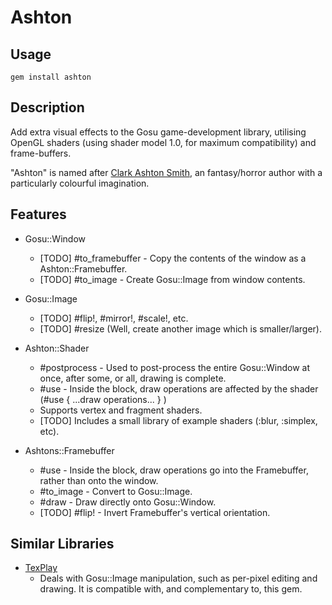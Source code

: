Ashton
======

Usage
-----

    gem install ashton

Description
-----------

Add extra visual effects to the Gosu game-development library, utilising OpenGL shaders (using shader model 1.0, for maximum compatibility) and frame-buffers.

"Ashton" is named after [Clark Ashton Smith](http://en.wikipedia.org/wiki/Clark_Ashton_Smith), an fantasy/horror author
with a particularly colourful imagination.

Features
--------

- Gosu::Window
  * [TODO] #to_framebuffer - Copy the contents of the window as a Ashton::Framebuffer.
  * [TODO] #to_image - Create Gosu::Image from window contents.
  
- Gosu::Image
  * [TODO] #flip!, #mirror!, #scale!, etc.
  * [TODO] #resize (Well, create another image which is smaller/larger).

- Ashton::Shader
  * #postprocess - Used to post-process the entire Gosu::Window at once, after some, or all, drawing is complete.
  * #use - Inside the block, draw operations are affected by the shader (#use { ...draw operations... } )
  * Supports vertex and fragment shaders.
  * [TODO] Includes a small library of example shaders (:blur, :simplex, etc).
  
- Ashtons::Framebuffer
  * #use - Inside the block, draw operations go into the Framebuffer, rather than onto the window.
  * #to_image - Convert to Gosu::Image. 
  * #draw - Draw directly onto Gosu::Window.
  * [TODO] #flip! - Invert Framebuffer's vertical orientation.
  
Similar Libraries
-----------------

- [TexPlay](https://github.com/banister/texplay) 
  * Deals with Gosu::Image manipulation, such as per-pixel editing and drawing. It is compatible with, and complementary to, this gem.
  

